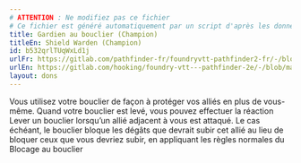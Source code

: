 ```yaml
---
# ATTENTION : Ne modifiez pas ce fichier
# Ce fichier est généré automatiquement par un script d'après les données du module Foundry VTT officiel et de sa traduction
title: Gardien au bouclier (Champion)
titleEn: Shield Warden (Champion)
id: b532qrlTUqWxLd1j
urlFr: https://gitlab.com/pathfinder-fr/foundryvtt-pathfinder2-fr/-/blob/master/data/feats/b532qrlTUqWxLd1j.htm
urlEn: https://gitlab.com/hooking/foundry-vtt---pathfinder-2e/-/blob/master/packs/data/feats.db/shield-warden-champion.json
layout: dons
---
```

Vous utilisez votre bouclier de façon à protéger vos alliés en plus de vous-même. Quand votre bouclier est levé, vous pouvez effectuer la réaction Lever un bouclier lorsqu’un allié adjacent à vous est attaqué. Le cas échéant, le bouclier bloque les dégâts que devrait subir cet allié au lieu de bloquer ceux que vous devriez subir, en appliquant les règles normales du Blocage au bouclier
